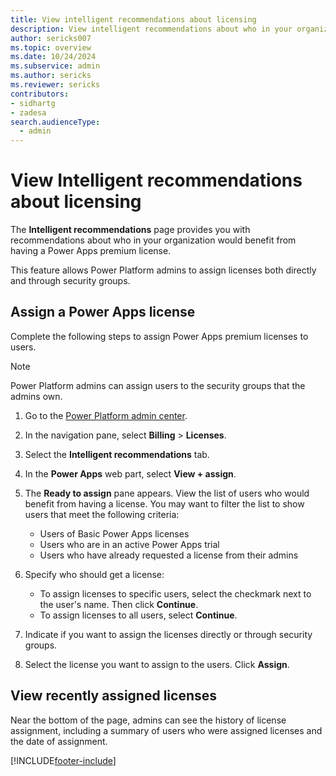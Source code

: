 ```yaml
---
title: View intelligent recommendations about licensing
description: View intelligent recommendations about who in your organization would benefit from having a Power Apps license.
author: sericks007
ms.topic: overview
ms.date: 10/24/2024
ms.subservice: admin
ms.author: sericks
ms.reviewer: sericks
contributors:
- sidhartg 
- zadesa 
search.audienceType: 
  - admin
---
```


# View Intelligent recommendations about licensing

The **Intelligent recommendations** page provides you with recommendations about who in your organization would benefit from having a Power Apps premium license.

This feature allows Power Platform admins to assign licenses both directly and through security groups.

## Assign a Power Apps license
Complete the following steps to assign Power Apps premium licenses to users.

> [!Note]
>  Power Platform admins can assign users to the security groups that the admins own.   

1. Go to the [Power Platform admin center](https://admin.powerplatform.microsoft.com).
   
2. In the navigation pane, select **Billing** > **Licenses**.

3. Select the **Intelligent recommendations** tab.

4. In the **Power Apps** web part, select **View + assign**. 

5. The **Ready to assign** pane appears. View the list of users who would benefit from having a license. You may want to filter the list to show users that meet the following criteria:

   - Users of Basic Power Apps licenses
   - Users who are in an active Power Apps trial
   - Users who have already requested a license from their admins
  
6. Specify who should get a license:
   - To assign licenses to specific users, select the checkmark next to the user's name. Then click **Continue**.
   - To assign licenses to all users, select **Continue**.

7. Indicate if you want to assign the licenses directly or through security groups.

8. Select the license you want to assign to the users. Click **Assign**.

## View recently assigned licenses
Near the bottom of the page, admins can see the history of license assignment, including a summary of users who were assigned licenses and the date of assignment.   

[!INCLUDE[footer-include](../includes/footer-banner.md)]
